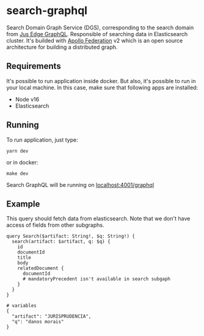 # search-graphql
Search Domain Graph Service (DGS), corresponding to the search domain from [Jus Edge GraphQL](https://github.com/augustoscher/jus-edge-graphql).
Responsible of searching data in Elasticsearch cluster.
It's builded with [Apollo Federation](https://www.apollographql.com/docs/federation/) v2 which is an open source architecture for building a distributed graph.

## Requirements

It's possible to run application inside docker. But also, it's possible to run in your local machine. In this case, make sure that following apps are installed:

- Node v16
- Elasticsearch

## Running

To run application, just type:

```
yarn dev
```
or in docker:
```
make dev
```

Search GraphQL will be running on [localhost:4001/graphql](http://localhost:4001/graphql)


## Example

This query should fetch data from elasticsearch. Note that we don't have access of fields from other subgraphs.

```gql
query Search($artifact: String!, $q: String!) {
  search(artifact: $artifact, q: $q) {
    id
    documentId
    title
    body
    relatedDocument {
      documentId
      # mandatoryPrecedent isn't available in search subgaph
    }
  }
}

# variables
{
  "artifact": "JURISPRUDENCIA",
  "q": "danos morais"
}

```
